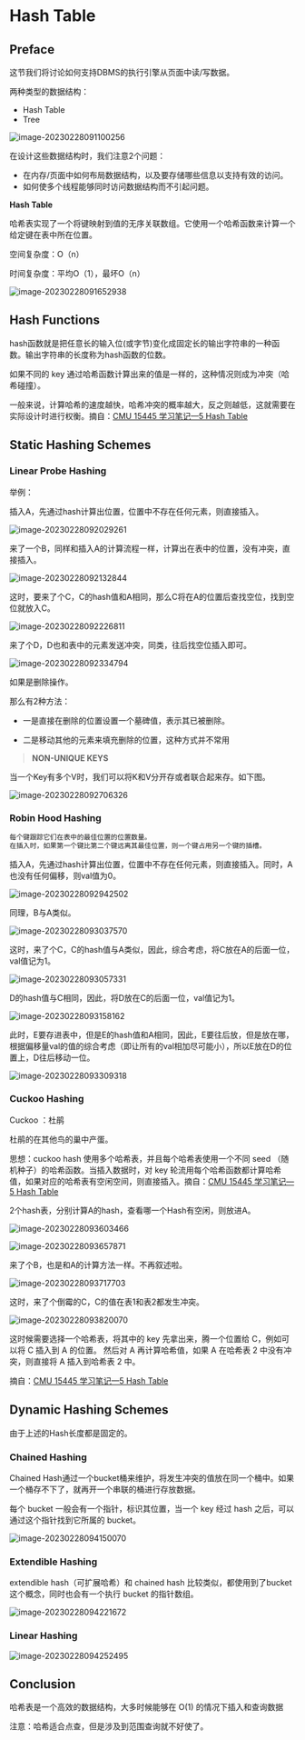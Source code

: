 # Hash Table

## Preface

这节我们将讨论如何支持DBMS的执行引擎从页面中读/写数据。

两种类型的数据结构：

- Hash Table
- Tree

![image-20230228091100256](Hash-Table.assets/image-20230228091100256.png)

在设计这些数据结构时，我们注意2个问题：

- 在内存/页面中如何布局数据结构，以及要存储哪些信息以支持有效的访问。
- 如何使多个线程能够同时访问数据结构而不引起问题。

**Hash Table**

哈希表实现了一个将键映射到值的无序关联数组。它使用一个哈希函数来计算一个给定键在表中所在位置。

空间复杂度：O（n）

时间复杂度：平均O（1），最坏O（n）

![image-20230228091652938](Hash-Table.assets/image-20230228091652938.png)

## Hash Functions

 hash函数就是把任意长的输入位(或字节)变化成固定长的输出字符串的一种函数。输出字符串的长度称为hash函数的位数。

如果不同的 key 通过哈希函数计算出来的值是一样的，这种情况则成为冲突（哈希碰撞）。

一般来说，计算哈希的速度越快，哈希冲突的概率越大，反之则越低，这就需要在实际设计时进行权衡。摘自：[CMU 15445 学习笔记—5 Hash Table](https://mp.weixin.qq.com/s/bR51NJzZeKOuvEj1KS9J5w)

## Static Hashing Schemes

### **Linear Probe Hashing**

举例：

插入A，先通过hash计算出位置，位置中不存在任何元素，则直接插入。

![image-20230228092029261](Hash-Table.assets/image-20230228092029261.png)

来了一个B，同样和插入A的计算流程一样，计算出在表中的位置，没有冲突，直接插入。

![image-20230228092132844](Hash-Table.assets/image-20230228092132844.png)

这时，要来了个C，C的hash值和A相同，那么C将在A的位置后查找空位，找到空位就放入C。

![image-20230228092226811](Hash-Table.assets/image-20230228092226811.png)

来了个D，D也和表中的元素发送冲突，同类，往后找空位插入即可。

![image-20230228092334794](Hash-Table.assets/image-20230228092334794.png)



如果是删除操作。

那么有2种方法：

- 一是直接在删除的位置设置一个墓碑值，表示其已被删除。

- 二是移动其他的元素来填充删除的位置，这种方式并不常用



> **NON-UNIQUE KEYS**

当一个Key有多个V时，我们可以将K和V分开存或者联合起来存。如下图。

![image-20230228092706326](Hash-Table.assets/image-20230228092706326.png)

### **Robin Hood Hashing**

```bash
每个键跟踪它们在表中的最佳位置的位置数量。
在插入时，如果第一个键比第二个键远离其最佳位置，则一个键占用另一个键的插槽。
```

插入A，先通过hash计算出位置，位置中不存在任何元素，则直接插入。同时，A也没有任何偏移，则val值为0。

![image-20230228092942502](Hash-Table.assets/image-20230228092942502.png)

同理，B与A类似。

![image-20230228093037570](Hash-Table.assets/image-20230228093037570.png)

这时，来了个C，C的hash值与A类似，因此，综合考虑，将C放在A的后面一位，val值记为1。

![image-20230228093057331](Hash-Table.assets/image-20230228093057331.png)

D的hash值与C相同，因此，将D放在C的后面一位，val值记为1。

![image-20230228093158162](Hash-Table.assets/image-20230228093158162.png)

此时，E要存进表中，但是E的hash值和A相同，因此，E要往后放，但是放在哪，根据偏移量val的值的综合考虑（即让所有的val相加尽可能小），所以E放在D的位置上，D往后移动一位。

![image-20230228093309318](Hash-Table.assets/image-20230228093309318.png)

### **Cuckoo Hashing**

Cuckoo ：杜鹃

杜鹃的在其他鸟的巢中产蛋。

思想：cuckoo hash 使用多个哈希表，并且每个哈希表使用一个不同 seed （随机种子）的哈希函数。当插入数据时，对 key 轮流用每个哈希函数都计算哈希值，如果对应的哈希表有空闲空间，则直接插入。摘自：[CMU 15445 学习笔记—5 Hash Table](https://mp.weixin.qq.com/s/bR51NJzZeKOuvEj1KS9J5w)

2个hash表，分别计算A的hash，查看哪一个Hash有空闲，则放进A。

![image-20230228093603466](Hash-Table.assets/image-20230228093603466.png)

![image-20230228093657871](Hash-Table.assets/image-20230228093657871.png)

来了个B，也是和A的计算方法一样。不再叙述啦。

![image-20230228093717703](Hash-Table.assets/image-20230228093717703.png)

这时，来了个倒霉的C，C的值在表1和表2都发生冲突。

![image-20230228093820070](Hash-Table.assets/image-20230228093820070.png)

这时候需要选择一个哈希表，将其中的 key 先拿出来，腾一个位置给 C，例如可以将 C 插入到 A 的位置。
然后对 A 再计算哈希值，如果 A 在哈希表 2 中没有冲突，则直接将 A 插入到哈希表 2 中。

摘自：[CMU 15445 学习笔记—5 Hash Table](https://mp.weixin.qq.com/s/bR51NJzZeKOuvEj1KS9J5w)

## Dynamic Hashing Schemes



由于上述的Hash长度都是固定的。

### Chained Hashing

Chained Hash通过一个bucket桶来维护，将发生冲突的值放在同一个桶中。如果一个桶存不下了，就再开一个串联的桶进行存放数据。

每个 bucket 一般会有一个指针，标识其位置，当一个 key 经过 hash 之后，可以通过这个指针找到它所属的 bucket。

![image-20230228094150070](Hash-Table.assets/image-20230228094150070.png)

###  Extendible Hashing

extendible hash（可扩展哈希）和 chained hash 比较类似，都使用到了bucket 这个概念，同时也会有一个执行 bucket 的指针数组。

![image-20230228094221672](Hash-Table.assets/image-20230228094221672.png)

###  Linear Hashing

![image-20230228094252495](Hash-Table.assets/image-20230228094252495.png)

## Conclusion

哈希表是一个高效的数据结构，大多时候能够在 O(1) 的情况下插入和查询数据

注意：哈希适合点查，但是涉及到范围查询就不好使了。